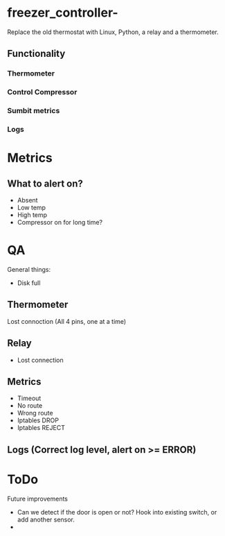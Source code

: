 # freezer_controller-
Replace the old thermostat with Linux, Python, a relay and a thermometer.

## Functionality

### Thermometer

### Control Compressor

### Sumbit metrics

### Logs


# Metrics
## What to alert on?
* Absent
* Low temp
* High temp
* Compressor on for long time?

# QA
General things:
* Disk full

## Thermometer
Lost connoction (All 4 pins, one at a time)

## Relay
* Lost connection

## Metrics  
* Timeout
* No route
* Wrong route
* Iptables DROP
* Iptables REJECT

## Logs (Correct log level, alert on >= ERROR)

# ToDo
Future improvements
* Can we detect if the door is open or not? Hook into existing switch, or add another sensor.
* 

